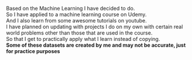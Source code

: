 Based on the Machine Learning I have decided to do.
<br/>So I have applied to a machine learning course on Udemy.
<br/>And I also learn from some awesome tutorials on youtube.
<br/>I have planned on updating with projects I do on my own with certain real world problems other than those that are used in the course.
<br/>So that I get to practically apply what I learn instead of copying.
<br/>**Some of these datasets are created by me and may not be accurate, just for practice purposes**
